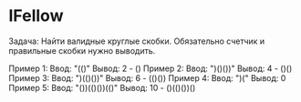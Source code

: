 # IFellow
Задача: Найти валидные круглые скобки. 
Обязательно счетчик и правильные скобки нужно выводить.
 
 
Пример 1:
               Ввод: "(()"
               Вывод: 2 - ()
Пример 2:
               Ввод: ")()())"
               Вывод: 4 - ()()
Пример 3:
               Ввод: ")(()())"
               Вывод: 6 - (()())
Пример 4:
               Ввод: ")("
               Вывод: 0
Пример 5:
               Ввод: "())(()())(()"
               Вывод: 10 - ()(()())()
